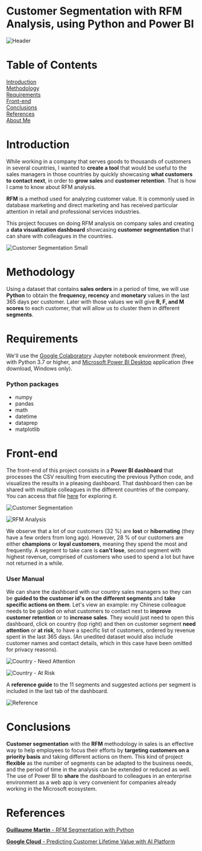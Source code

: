 # Customer Segmentation with RFM Analysis, using Python and Power BI

![Header](media/header.jpg)

# Table of Contents

[Introduction](#introduction) <br>
[Methodology](#methodology) <br>
[Requirements](#requirements) <br>
[Front-end](#front-end) <br>
[Conclusions](#conclusions) <br>
[References](#references) <br>
[About Me](#about-me)

# Introduction

While working in a company that serves goods to thousands of customers in several countries, I wanted to **create a tool** that would be useful to the sales managers in those countries by quickly showcasing **what customers to contact next**, in order to **grow sales** and **customer retention**. That is how I came to know about RFM analysis.

**RFM** is a method used for analyzing customer value. It is commonly used in database marketing and direct marketing and has received particular attention in retail and professional services industries.

This project focuses on doing RFM analysis on company sales and creating a **data visualization dashboard** showcasing **customer segmentation** that I can share with colleagues in the countries.

![Customer Segmentation Small](media/customer_segmentation_small.png)

# Methodology

Using a dataset that contains **sales orders** in a period of time, we will use **Python** to obtain the **frequency, recency** and **monetary** values in the last 365 days per customer. Later with those values we will give **R, F, and M scores** to each customer, that will allow us to cluster them in different **segments**.

# Requirements

We'll use the [Google Colaboratory](https://colab.research.google.com/) Jupyter notebook environment (free), with Python 3.7 or higher, and [Microsoft Power BI Desktop](https://powerbi.microsoft.com/en-us/downloads/) application (free download, Windows only).

### Python packages

* numpy
* pandas
* math
* datetime
* dataprep
* matplotlib



# Front-end

The front-end of this project consists in a **Power BI dashboard** that processes the CSV resulting from executing the previous Python code, and visualizes the results in a pleasing dashboard. That dashboard then can be shared with multiple colleagues in the different countries of the company. You can access that file [here](output/customer_segmentation.pbix) for exploring it.

![Customer Segmentation](media/customer_segmentation.png)

![RFM Analysis](media/rfm_analysis.png)

We observe that a lot of our customers (32 %) are **lost** or **hibernating** (they have a few orders from long ago). However, 28 % of our customers are either **champions** or **loyal customers**, meaning they spend the most and frequently. A segment to take care is **can't lose**, second segment with highest revenue, comprised of customers who used to spend a lot but have not returned in a while.

### User Manual

We can share the dashboard with our country sales managers so they can be **guided to the customer id's on the different segments** and **take specific actions on them**. Let's view an example: my Chinese colleague needs to be guided on what customers to contact next to **improve customer retention** or to **increase sales**. They would just need to open this dashboard, click on country (top right) and then on customer segment **need attention** or **at risk**, to have a specific list of customers, ordered by revenue spent in the last 365 days. (An unedited dataset would also include customer names and contact details, which in this case have been omitted for privacy reasons).

![Country - Need Attention](media/cs_cn_need_attention.png)

![Country - At Risk](media/cs_cn_at_risk.png)

A **reference guide** to the 11 segments and suggested actions per segment is included in the last tab of the dashboard.

![Reference](media/reference.png)

# Conclusions

**Customer segmentation** with the **RFM** methodology in sales is an effective way to help employees to focus their efforts by **targeting customers on a priority basis** and taking different actions on them. This kind of project **flexible** as the number of segments can be adapted to the business needs, and the period of time in the analysis can be extended or reduced as well. The use of Power BI to **share** the dashboard to colleagues in an enterprise environment as a web app is very convenient for companies already working in the Microsoft ecosystem.

# References

[**Guillaume Martin** - RFM Segmentation with Python](https://guillaume-martin.github.io/rfm-segmentation-with-python.html)

[**Google Cloud** - Predicting Customer Lifetime Value with AI Platform](https://cloud.google.com/architecture/clv-prediction-with-offline-training-intro#overview)

